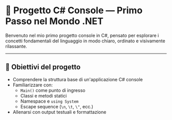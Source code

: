 # 🌿 Progetto C# Console — Primo Passo nel Mondo .NET

Benvenuto nel mio primo progetto console in C#, pensato per esplorare i concetti fondamentali del linguaggio in modo chiaro, ordinato e visivamente rilassante.

---

## 📌 Obiettivi del progetto

- Comprendere la struttura base di un'applicazione C# console
- Familiarizzare con:
  - `Main()` come punto di ingresso
  - Classi e metodi statici
  - Namespace e `using System`
  - Escape sequence (`\n`, `\t`, `\"`, ecc.)
- Allenarsi con output testuali e formattazione

